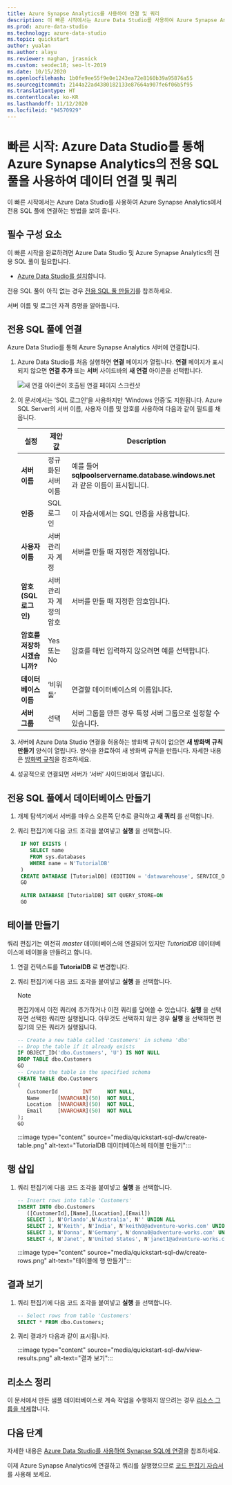 ```yaml
---
title: Azure Synapse Analytics를 사용하여 연결 및 쿼리
description: 이 빠른 시작에서는 Azure Data Studio를 사용하여 Azure Synapse Analytics에서 전용 SQL 풀에 연결하는 방법을 보여 줍니다.
ms.prod: azure-data-studio
ms.technology: azure-data-studio
ms.topic: quickstart
author: yualan
ms.author: alayu
ms.reviewer: maghan, jrasnick
ms.custom: seodec18; seo-lt-2019
ms.date: 10/15/2020
ms.openlocfilehash: 1b0fe9ee55f9e0e1243ea72e8160b39a95876a55
ms.sourcegitcommit: 2144a22ad4380182133e87664a907fe6f06b5f95
ms.translationtype: HT
ms.contentlocale: ko-KR
ms.lasthandoff: 11/12/2020
ms.locfileid: "94570929"
---
```

# <a name="quickstart-use-azure-data-studio-to-connect-and-query-data-using-a-dedicated-sql-pool-in-azure-synapse-analytics"></a>빠른 시작: Azure Data Studio를 통해 Azure Synapse Analytics의 전용 SQL 풀을 사용하여 데이터 연결 및 쿼리

이 빠른 시작에서는 Azure Data Studio를 사용하여 Azure Synapse Analytics에서 전용 SQL 풀에 연결하는 방법을 보여 줍니다.

## <a name="prerequisites"></a>필수 구성 요소
이 빠른 시작을 완료하려면 Azure Data Studio 및 Azure Synapse Analytics의 전용 SQL 풀이 필요합니다.

- [Azure Data Studio를 설치](./download-azure-data-studio.md)합니다.

전용 SQL 풀이 아직 없는 경우 [전용 SQL 풀 만들기](/azure/sql-data-warehouse/sql-data-warehouse-get-started-provision)를 참조하세요.

서버 이름 및 로그인 자격 증명을 알아둡니다.


## <a name="connect-to-your-dedicated-sql-pool"></a>전용 SQL 풀에 연결

Azure Data Studio를 통해 Azure Synapse Analytics 서버에 연결합니다.

1. Azure Data Studio를 처음 실행하면 **연결** 페이지가 열립니다. **연결** 페이지가 표시되지 않으면 **연결 추가** 또는 **서버** 사이드바의 **새 연결** 아이콘을 선택합니다.
   
   ![새 연결 아이콘이 호출된 연결 페이지 스크린샷](media/quickstart-sql-dw/new-connection-icon.png)

2. 이 문서에서는 ‘SQL 로그인’을 사용하지만 ‘Windows 인증’도 지원됩니다.  Azure SQL Server의 서버 이름, 사용자 이름 및 암호를 사용하여 다음과 같이 필드를 채웁니다.

   |   설정    | 제안 값 | Description |
   |--------------|-----------------|-------------| 
   | **서버 이름** | 정규화된 서버 이름 | 예를 들어 **sqlpoolservername.database.windows.net** 과 같은 이름이 표시됩니다. |
   | **인증** | SQL 로그인| 이 자습서에서는 SQL 인증을 사용합니다. |
   | **사용자 이름** | 서버 관리자 계정 | 서버를 만들 때 지정한 계정입니다. |
   | **암호(SQL 로그인)** | 서버 관리자 계정의 암호 | 서버를 만들 때 지정한 암호입니다. |
   | **암호를 저장하시겠습니까?** | Yes 또는 No | 암호를 매번 입력하지 않으려면 예를 선택합니다. |
   | **데이터베이스 이름** | ‘비워 둠’ | 연결할 데이터베이스의 이름입니다. |
   | **서버 그룹** | <Default> 선택 | 서버 그룹을 만든 경우 특정 서버 그룹으로 설정할 수 있습니다. | 

3. 서버에 Azure Data Studio 연결을 허용하는 방화벽 규칙이 없으면 **새 방화벽 규칙 만들기** 양식이 열립니다. 양식을 완료하여 새 방화벽 규칙을 만듭니다. 자세한 내용은 [방화벽 규칙](/azure/sql-database/sql-database-firewall-configure)을 참조하세요.

4. 성공적으로 연결되면 서버가 ‘서버’ 사이드바에서 열립니다.

## <a name="create-a-database-in-your-dedicated-sql-pool"></a>전용 SQL 풀에서 데이터베이스 만들기

1. 개체 탐색기에서 서버를 마우스 오른쪽 단추로 클릭하고 **새 쿼리** 를 선택합니다.

2. 쿼리 편집기에 다음 코드 조각을 붙여넣고 **실행** 을 선택합니다.

   ```sql
    IF NOT EXISTS (
       SELECT name
       FROM sys.databases
       WHERE name = N'TutorialDB'
    )
    CREATE DATABASE [TutorialDB] (EDITION = 'datawarehouse', SERVICE_OBJECTIVE='DW100');
    GO  
    
    ALTER DATABASE [TutorialDB] SET QUERY_STORE=ON
    GO
   ```

## <a name="create-a-table"></a>테이블 만들기

쿼리 편집기는 여전히 *master* 데이터베이스에 연결되어 있지만 *TutorialDB* 데이터베이스에 테이블을 만들려고 합니다. 

1. 연결 컨텍스트를 **TutorialDB** 로 변경합니다.

2. 쿼리 편집기에 다음 코드 조각을 붙여넣고 **실행** 을 선택합니다.

   > [!NOTE]
   > 편집기에서 이전 쿼리에 추가하거나 이전 쿼리를 덮어쓸 수 있습니다. **실행** 을 선택하면 선택한 쿼리만 실행됩니다. 아무것도 선택하지 않은 경우 **실행** 을 선택하면 편집기의 모든 쿼리가 실행됩니다.

   ```sql
   -- Create a new table called 'Customers' in schema 'dbo'
   -- Drop the table if it already exists
   IF OBJECT_ID('dbo.Customers', 'U') IS NOT NULL
   DROP TABLE dbo.Customers
   GO
   -- Create the table in the specified schema
   CREATE TABLE dbo.Customers
   (
      CustomerId        INT     NOT NULL,
      Name      [NVARCHAR](50)  NOT NULL,
      Location  [NVARCHAR](50)  NOT NULL,
      Email     [NVARCHAR](50)  NOT NULL
   );
   GO
   ```

    :::image type="content" source="media/quickstart-sql-dw/create-table.png" alt-text="TutorialDB 데이터베이스에 테이블 만들기":::


## <a name="insert-rows"></a>행 삽입

1. 쿼리 편집기에 다음 코드 조각을 붙여넣고 **실행** 을 선택합니다.

   ```sql
   -- Insert rows into table 'Customers'
   INSERT INTO dbo.Customers
      ([CustomerId],[Name],[Location],[Email])
      SELECT 1, N'Orlando',N'Australia', N'' UNION ALL
      SELECT 2, N'Keith', N'India', N'keith0@adventure-works.com' UNION ALL
      SELECT 3, N'Donna', N'Germany', N'donna0@adventure-works.com' UNION ALL
      SELECT 4, N'Janet', N'United States', N'janet1@adventure-works.com'
   ```

    :::image type="content" source="media/quickstart-sql-dw/create-rows.png" alt-text="테이블에 행 만들기":::

## <a name="view-the-result"></a>결과 보기

1. 쿼리 편집기에 다음 코드 조각을 붙여넣고 **실행** 을 선택합니다.

   ```sql
   -- Select rows from table 'Customers'
   SELECT * FROM dbo.Customers;
   ```

2. 쿼리 결과가 다음과 같이 표시됩니다.

    :::image type="content" source="media/quickstart-sql-dw/view-results.png" alt-text="결과 보기":::


## <a name="clean-up-resources"></a>리소스 정리

이 문서에서 만든 샘플 데이터베이스로 계속 작업을 수행하지 않으려는 경우 [리소스 그룹을 삭제](/azure/synapse-analytics/sql-data-warehouse/create-data-warehouse-portal#clean-up-resources)합니다.

## <a name="next-steps"></a>다음 단계
자세한 내용은 [Azure Data Studio를 사용하여 Synapse SQL에 연결](https://docs.microsoft.com/azure/synapse-analytics/sql/get-started-azure-data-studio)을 참조하세요.

이제 Azure Synapse Analytics에 연결하고 쿼리를 실행했으므로 [코드 편집기 자습서](tutorial-sql-editor.md)를 사용해 보세요.